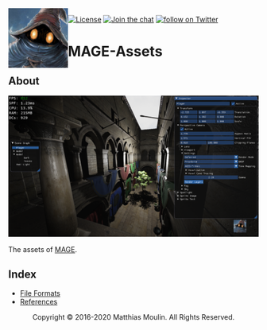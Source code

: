 <img align="left" src="https://github.com/matt77hias/MAGE-Meta/blob/master/res/MAGE.png" width="120px"/>

[![License][license-svg]][license] [![Join the chat][gitter-svg]][gitter]
<a href="https://twitter.com/intent/follow?screen_name=matt77hias"><img src="https://img.shields.io/twitter/follow/matt77hias.svg?style=social" alt="follow on Twitter"></a>

[license-svg]:       https://img.shields.io/badge/license-GPL%203.0-blue.svg
[gitter-svg]:        https://badges.gitter.im/MatthiasAdvancedGameEngine/Lobby.svg

[license]:           LICENSE.txt
[gitter]:            https://gitter.im/mage_dev/community

# MAGE-Assets

## About
<p align="center"><img src="https://github.com/matt77hias/MAGE-Meta/blob/master/res/Example.png"></p>

The assets of [MAGE](https://github.com/matt77hias/MAGE).

## Index
* [File Formats](https://github.com/matt77hias/MAGE/tree/master/MAGE/Meta/FileFormats.md)
* [References](meta/references.md)

<p align="center">Copyright © 2016-2020 Matthias Moulin. All Rights Reserved.</p>
